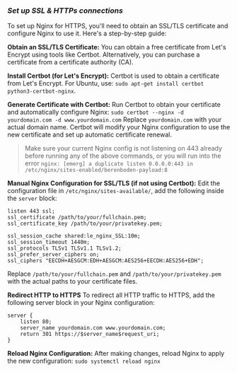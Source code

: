 ### *Set up SSL & HTTPs connections*
To set up Nginx for HTTPS, you'll need to obtain an SSL/TLS certificate and configure Nginx to use it. Here's a step-by-step guide:

**Obtain an SSL/TLS Certificate:**
You can obtain a free certificate from Let's Encrypt using tools like Certbot.
Alternatively, you can purchase a certificate from a certificate authority (CA).

**Install Certbot (for Let's Encrypt):**
Certbot is used to obtain a certificate from Let's Encrypt.
For Ubuntu, use: `sudo apt-get install certbot python3-certbot-nginx`.

**Generate Certificate with Certbot:**
Run Certbot to obtain your certificate and automatically configure Nginx:
`sudo certbot --nginx -d yourdomain.com -d www.yourdomain.com`
Replace `yourdomain.com` with your actual domain name.
Certbot will modify your Nginx configuration to use the new certificate and set up automatic certificate renewal.

> Make sure your current Nginx config is not listening on 443 already before running any of the above commands, or you will run into the error `nginx: [emerg] a duplicate listen 0.0.0.0:443 in /etc/nginx/sites-enabled/berenboden-payload:8`

**Manual Nginx Configuration for SSL/TLS (if not using Certbot):**
Edit the configuration file in `/etc/nginx/sites-available/`, add the following inside the `server` block:
```
listen 443 ssl;
ssl_certificate /path/to/your/fullchain.pem;
ssl_certificate_key /path/to/your/privatekey.pem;

ssl_session_cache shared:le_nginx_SSL:10m;
ssl_session_timeout 1440m;
ssl_protocols TLSv1 TLSv1.1 TLSv1.2;
ssl_prefer_server_ciphers on;
ssl_ciphers "EECDH+AESGCM:EDH+AESGCM:AES256+EECDH:AES256+EDH";
```

Replace `/path/to/your/fullchain.pem` and `/path/to/your/privatekey.pem` with the actual paths to your certificate files.

**Redirect HTTP to HTTPS**
To redirect all HTTP traffic to HTTPS, add the following server block in your Nginx configuration:
```
server {
    listen 80;
    server_name yourdomain.com www.yourdomain.com;
    return 301 https://$server_name$request_uri;
}
```

**Reload Nginx Configuration:**
After making changes, reload Nginx to apply the new configuration:
`sudo systemctl reload nginx`